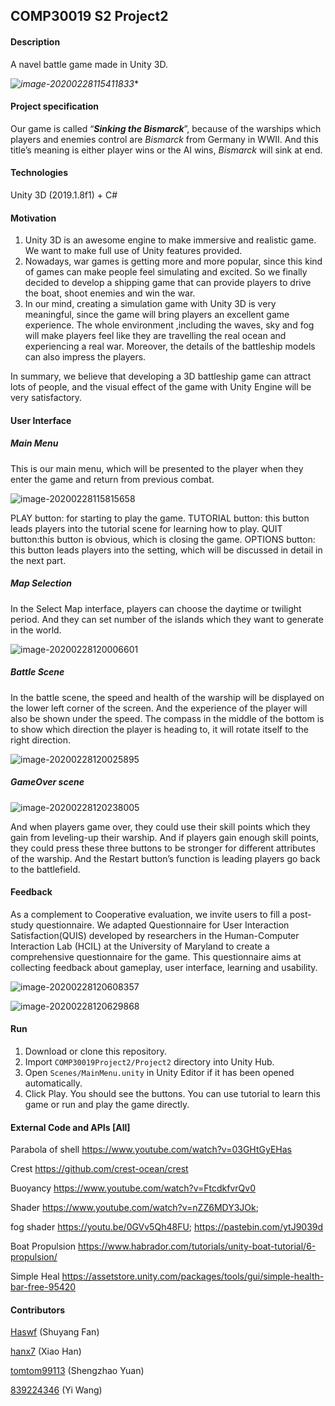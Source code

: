 

## COMP30019 S2 Project2

#### Description

A navel battle game made in Unity 3D.

*![image-20200228115411833](/Users/hanxiao/Desktop/image-20200228115411833.png)** 

#### Project specification

Our game is called “***Sinking the Bismarck***”, because of the warships which players and enemies
control are *Bismarck* from Germany in WWII. And this title’s meaning is either player wins or
the AI wins, *Bismarck* will sink at end.

#### Technologies

Unity 3D (2019.1.8f1)  +  C#

#### Motivation

1. Unity 3D is an awesome engine to make immersive and realistic game. We want to make full use of Unity features provided. 
2. Nowadays, war games is getting more and more popular, since this kind of games can make people feel simulating and excited. So we finally decided to develop a shipping game that can provide players to drive the boat, shoot enemies and win the war. 
3. In our mind, creating a simulation game with Unity 3D is very meaningful, since the game will bring players an excellent game experience. The whole environment ,including the waves, sky and fog will make players feel like they are travelling the real ocean and experiencing a real war. Moreover, the details of the battleship models can also impress the players. 

In summary, we believe that developing a 3D battleship game can attract lots of people, and the visual effect of the game with Unity Engine will be very satisfactory. 

#### User Interface

##### Main Menu

This is our main menu, which will be presented to the player when they enter the game and
return from previous combat.

![image-20200228115815658](/Users/hanxiao/Desktop/image-20200228115815658.png)

PLAY button: for starting to play the game.
TUTORIAL button: this button leads players into the tutorial scene for learning how to play.
QUIT button:this button is obvious, which is closing the game.
OPTIONS button: this button leads players into the setting, which will be discussed in detail in
the next part.

##### Map Selection

In the Select Map interface, players can choose the daytime or twilight period. And they can set
number of the islands which they want to generate in the world.

![image-20200228120006601](/Users/hanxiao/Desktop/image-20200228120006601.png)



##### Battle Scene

In the battle scene, the speed and health of the warship will be displayed on the lower left corner
of the screen. And the experience of the player will also be shown under the speed. The compass
in the middle of the bottom is to show which direction the player is heading to, it will rotate itself
to the right direction.

![image-20200228120025895](/Users/hanxiao/Desktop/image-20200228120025895.png)



##### GameOver scene

![image-20200228120238005](/Users/hanxiao/Desktop/image-20200228120238005.png)

And when players game over, they could use their skill points which they gain from leveling-up
their warship. And if players gain enough skill points, they could press these three buttons to be
stronger for different attributes of the warship. And the Restart button’s function is leading
players go back to the battlefield.

#### 

#### Feedback 

As a complement to Cooperative evaluation, we invite users to fill a post-study questionnaire. We adapted Questionnaire for User Interaction Satisfaction(QUIS) developed by researchers in the Human-Computer Interaction Lab (HCIL) at the University of Maryland to create a comprehensive questionnaire for the game. This questionnaire aims at collecting feedback about gameplay, user interface, learning and usability. 

![image-20200228120608357](/Users/hanxiao/Desktop/image-20200228120608357.png)

![image-20200228120629868](/Users/hanxiao/Desktop/image-20200228120629868.png)

#### Run

1. Download or clone this repository.
2. Import `COMP30019Project2/Project2` directory into Unity Hub.
3. Open `Scenes/MainMenu.unity` in Unity Editor if it has been opened automatically.
4. Click Play. You should see the buttons. You can use tutorial to learn this game or run and play the game directly.

#### External Code and APIs **[All]**

Parabola of shell   https://www.youtube.com/watch?v=03GHtGyEHas

Crest   https://github.com/crest-ocean/crest

Buoyancy  https://www.youtube.com/watch?v=FtcdkfvrQv0

Shader   https://www.youtube.com/watch?v=nZZ6MDY3JOk;

fog shader https://youtu.be/0GVv5Qh48FU; https://pastebin.com/ytJ9039d

Boat Propulsion  https://www.habrador.com/tutorials/unity-boat-tutorial/6-propulsion/

Simple Heal https://assetstore.unity.com/packages/tools/gui/simple-health-bar-free-95420

#### Contributors

[Haswf](https://github.com/Haswf) (Shuyang Fan)

[hanx7](https://github.com/hanx7) (Xiao Han)

[tomtom99113](https://github.com/tomtom99113) (Shengzhao Yuan)

[839224346](https://github.com/hanx7/COMP30019Project2/commits?author=839224346) (Yi Wang)

